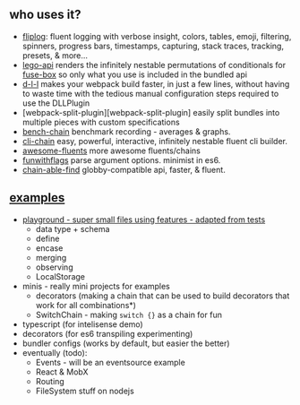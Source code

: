 ## who uses it?

- [fliplog][fliplog]: fluent logging with verbose insight, colors, tables, emoji, filtering, spinners, progress bars, timestamps, capturing, stack traces, tracking, presets, & more...
- [lego-api][lego-api] renders the infinitely nestable permutations of conditionals for [fuse-box][fuse-box] so only what you use is included in the bundled api
- [d-l-l][d-l-l] makes your webpack build faster, in just a few lines, without having to waste time with the tedious manual configuration steps required to use the DLLPlugin
- [webpack-split-plugin][webpack-split-plugin] easily split bundles into multiple pieces with custom specifications
- [bench-chain][bench-chain] benchmark recording - averages & graphs.
- [cli-chain][cli-chain] easy, powerful, interactive, infinitely nestable fluent cli builder.
- [awesome-fluents][awesome-fluents] more awesome fluents/chains
- [funwithflags][funwithflags] parse argument options. minimist in es6.
- [chain-able-find][chain-able-find] globby-compatible api, faster, & fluent.

## [examples](https://github.com/fluents/chain-able/tree/master/examples)
- [playground - super small files using features - adapted from tests](https://aretecode.github.io/chain-able-playground/)
  - data type + schema
  - define
  - encase
  - merging
  - observing
  - LocalStorage
  <!-- - transforming -->
- minis - really mini projects for examples
  - decorators (making a chain that can be used to build decorators that work for all combinations*)
  - SwitchChain - making `switch {}` as a chain for fun
- typescript (for intelisense demo)
- decorators (for es6 transpiling experimenting)
- bundler configs (works by default, but easier the better)
- eventually (todo):
  - Events - will be an eventsource example
  - React & MobX
  - Routing
  - FileSystem stuff on nodejs

[d-l-l]: https://github.com/fliphub/d-l-l
[chain-able-find]: https://github.com/fluents/chain-able-find
[fliplog]: https://github.com/aretecode/fliplog
[lego-api]: https://github.com/fuse-box/lego-api
[cli-chain]: https://github.com/fluents/cli-chain
[script-chain]: https://github.com/fluents/script-chain
[bench-chain]: https://github.com/aretecode/bench-chain
[funwithflags]: https://github.com/aretecode/funwithflags
[awesome-fluents]: https://github.com/fluents/awesome-fluents
[easily-minifiable]: https://gist.github.com/aretecode/9b1765a897554b82da96591372d3c149
[awesome-deops]: https://github.com/aretecode/awesome-deopts
[build]: https://github.com/fluents/chain-able/tree/master/build
[size-over-time]: https://github.com/fluents/chain-able/blob/master/build/size-over-time.txt
[stress-test]: https://github.com/aretecode/stress-test
[rollup]: rollupjs.org
[fuse-box]: https://github.com/fuse-box/fuse-box
[buble]: buble.surge.sh
[typescript]: http://www.typescriptlang.org/play/
